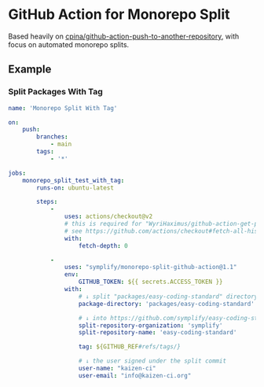 # GitHub Action for Monorepo Split

Based heavily on [cpina/github-action-push-to-another-repository](https://github.com/cpina/github-action-push-to-another-repository), with focus on automated monorepo splits.

## Example


### Split Packages With Tag

```yaml
name: 'Monorepo Split With Tag'

on:
    push:
        branches:
            - main
        tags:
            - '*'

jobs:
    monorepo_split_test_with_tag:
        runs-on: ubuntu-latest

        steps:
            -
                uses: actions/checkout@v2
                # this is required for "WyriHaximus/github-action-get-previous-tag" workflow
                # see https://github.com/actions/checkout#fetch-all-history-for-all-tags-and-branches
                with:
                    fetch-depth: 0

            -
                uses: "symplify/monorepo-split-github-action@1.1"
                env:
                    GITHUB_TOKEN: ${{ secrets.ACCESS_TOKEN }}
                with:
                    # ↓ split "packages/easy-coding-standard" directory
                    package-directory: 'packages/easy-coding-standard'

                    # ↓ into https://github.com/symplify/easy-coding-standard repository
                    split-repository-organization: 'symplify'
                    split-repository-name: 'easy-coding-standard'

                    tag: ${GITHUB_REF#refs/tags/}

                    # ↓ the user signed under the split commit
                    user-name: "kaizen-ci"
                    user-email: "info@kaizen-ci.org"
```
